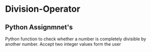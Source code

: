 # Division-Operator

## Python Assignmnet's

Python function to check whether a number is completely divisible by another number. Accept two integer values form the user
